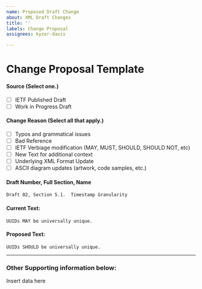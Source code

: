 ```yaml
---
name: Proposed Draft Change
about: XML Draft Changes
title: ''
labels: Change Proposal
assignees: kyzer-davis

---
```


# Change Proposal Template

#### Source (Select one.)
-  [ ] IETF Published Draft
-  [ ] Work in Progress Draft

####  Change Reason (Select all that apply.)
- [ ] Typos and grammatical issues
- [ ] Bad Reference
- [ ] IETF Verbiage modification (MAY, MUST, SHOULD, SHOULD NOT, etc)
- [ ] New Text for additional context
- [ ] Underlying XML Format Update
- [ ] ASCII diagram updates (artwork, code samples, etc.)  

####  Draft Number, Full Section, Name
```
Draft 02, Section 5.1.  Timestamp Granularity
```

####  Current Text:
```
UUIDs MAY be universally unique.
```

#### Proposed Text:
```
UUIDs SHOULD be universally unique.
```

---

### Other Supporting information below:
Insert data here
